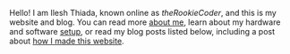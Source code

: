 Hello! I am Ilesh Thiada, known online as *theRookieCoder*, and this is my website and blog.
You can read more [about me](/me), learn about my hardware and software [setup](/setup), or read my blog posts listed below, including a post about [how I made this website](/posts/website).
